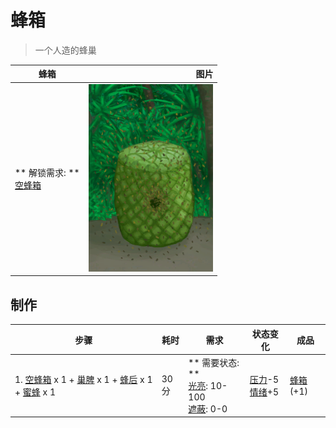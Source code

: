 # 蜂箱  
> 一个人造的蜂巢  
  
  蜂箱  |   图片   
 ----  |  ----:   
 ** 解锁需求: **<br>[空蜂箱](BeeSkepEmpty.md)  |  <img decoding="async" src="Sprite/SkepSwarm.png" href="a.md" style="max-width:300px;max-height:300px;">   
  
## 制作  
步骤  |  耗时  |  需求  |  状态变化  |  成品  
----  |  ----  |  ----  |  ----  |  ----  
1. [空蜂箱](BeeSkepEmpty.md) x 1 + [巢脾](BeeHoneycomb.md) x 1 + [蜂后](QueenBee.md) x 1 + [蜜蜂](Bees.md) x 1  |  30分  |  ** 需要状态: **<br>[光亮](Light.md): 10-100<br>[遮蔽](Sheltered.md): 0-0  |  [压力](Stress.md)-5<br>[情绪](Morale.md)+5  |  [蜂箱](BeeSkep.md)(+1)  
